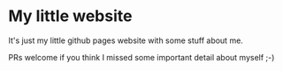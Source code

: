 # My little website

It's just my little github pages website with some stuff about me.

PRs welcome if you think I missed some important detail about myself ;-)